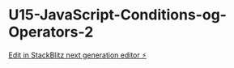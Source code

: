 # U15-JavaScript-Conditions-og-Operators-2

[Edit in StackBlitz next generation editor ⚡️](https://stackblitz.com/~/github.com/Tanjakidoy/U15-JavaScript-Conditions-og-Operators-2)